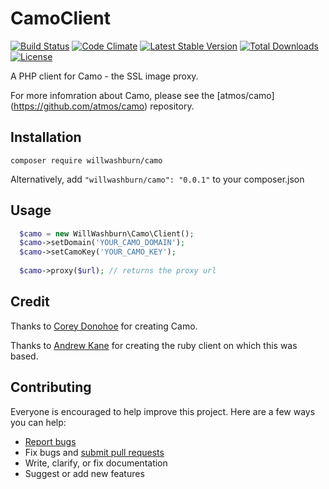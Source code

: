# CamoClient
[![Build Status](https://travis-ci.org/willwashburn/CamoClient.svg)](https://travis-ci.org/willwashburn/CamoClient)
[![Code Climate](https://codeclimate.com/github/willwashburn/CamoClient/badges/gpa.svg)](https://codeclimate.com/github/willwashburn/CamoClient) [![Latest Stable Version](https://poser.pugx.org/willwashburn/camo/v/stable.svg)](https://packagist.org/packages/willwashburn/camo) [![Total Downloads](https://poser.pugx.org/willwashburn/camo/downloads.svg)](https://packagist.org/packages/willwashburn/camo) [![License](https://poser.pugx.org/willwashburn/camo/license.svg)](https://packagist.org/packages/willwashburn/camo)

A PHP client for Camo - the SSL image proxy.

For more infomration about Camo, please see the [atmos/camo] (https://github.com/atmos/camo) repository.

## Installation
```composer require willwashburn/camo```

Alternatively, add ```"willwashburn/camo": "0.0.1"``` to your composer.json

## Usage
```PHP
  $camo = new WillWashburn\Camo\Client();
  $camo->setDomain('YOUR_CAMO_DOMAIN');
  $camo->setCamoKey('YOUR_CAMO_KEY');
  
  $camo->proxy($url); // returns the proxy url 
```  
  
## Credit

Thanks to [Corey Donohoe](https://github.com/atmos) for creating Camo.

Thanks to [Andrew Kane](https://github.com/ankane/camo/) for creating the ruby client on which this was based.

## Contributing

Everyone is encouraged to help improve this project. Here are a few ways you can help:

- [Report bugs](https://github.com/willwashburn/camoclient/issues)
- Fix bugs and [submit pull requests](https://github.com/willwashburn/camoclient/pulls)
- Write, clarify, or fix documentation
- Suggest or add new features


